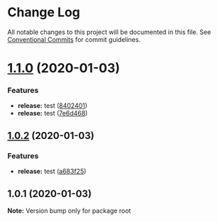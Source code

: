 # Change Log

All notable changes to this project will be documented in this file.
See [Conventional Commits](https://conventionalcommits.org) for commit guidelines.

# [1.1.0](https://github.com/nellyk/lerna-v3-travis/compare/v1.0.2...v1.1.0) (2020-01-03)


### Features

* **release:** test ([8402401](https://github.com/nellyk/lerna-v3-travis/commit/84024013ea735c02c18edfd7247bf01a79767416))
* **release:** test ([7e6d468](https://github.com/nellyk/lerna-v3-travis/commit/7e6d468f694e1e2fb4b9d63aaa8dcf2cb66d64fa))





## [1.0.2](https://github.com/nellyk/lerna-v3-travis/compare/v1.0.1...v1.0.2) (2020-01-03)


### Features

* **release:** test ([a683f25](https://github.com/nellyk/lerna-v3-travis/commit/a683f254f9de96be706bb9c7911a58bea2914c75))





## 1.0.1 (2020-01-03)

**Note:** Version bump only for package root
